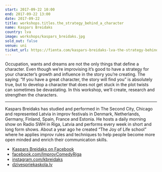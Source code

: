 ```yaml
---
start: 2017-09-22 10:00
end: 2017-09-22 13:00
date: 2017-09-22
title: workshops.titles.the_strategy_behind_a_character
name: Kaspars Breidaks
country: lva
image: workshops/kaspars_breidaks.jpg
sold_out: false
venue: uni
ticket_url: https://fienta.com/kaspars-breidaks-lva-the-strategy-behind-a-character
---
```


Occupation, wants and dreams are not the only things that define a character. Even
though we’re improvising it’s good to have a strategy for your character’s growth and
influence in the story you’re creating. The saying: “If you have a great character, the story
will find you” is absolutely true, but to develop a character that does not get stuck in the
plot twists can sometimes be devastating. In this workshop, we’ll create, research and
strengthen the characters.

---

Kaspars Breidaks has studied and performed in The Second City, Chicago and represented Latvia in improv festivals in Denmark, Netherlands, Germany, Finland, Spain, France and Estonia. He hosts a daily morning show on Radio SWH in Riga, Latvia and performs every week in short and long form shows. About a year ago he created “The Joy of Life school” where he applies improv rules and techniques to help people become more open minded and enrich their communication skills.

- [Kaspars Breidaks on Facebook](https://www.facebook.com/profile.php?id=652976129)
- [facebook.com/ImprovComedyRiga](https://www.facebook.com/ImprovComedyRiga/)
- [instagram.com/kbreidaks](https://www.instagram.com/kbreidaks/)
- [dzivespriekaskola.lv](http://www.dzivespriekaskola.lv/)
